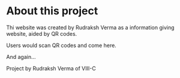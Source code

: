 # About this project

Thi website was created by Rudraksh Verma as a information giving website, aided by QR codes.

Users would scan QR codes and come here.

And again...

Project by Rudraksh Verma of VIII-C
